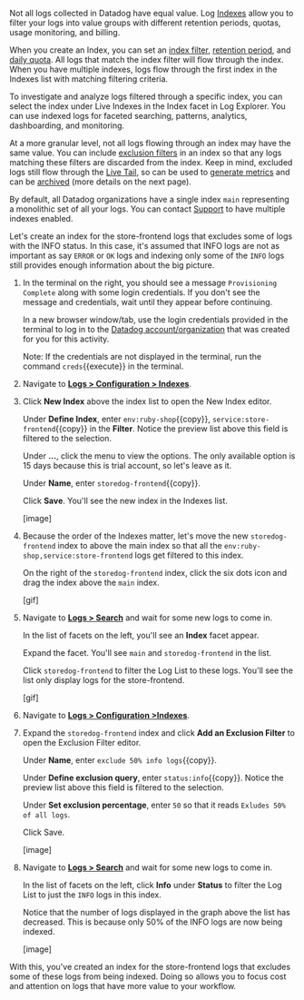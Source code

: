 Not all logs collected in Datadog have equal value. Log <a href="https://docs.datadoghq.com/logs/indexes" target="_blank">Indexes</a> allow you to filter your logs into value groups with different retention periods, quotas, usage monitoring, and billing. 

When you create an Index, you can set an <a href="https://docs.datadoghq.com/logs/indexes/#indexes-filters" target="_blank">index filter</a>, <a href="https://docs.datadoghq.com/logs/indexes#update-log-retention" target="_blank">retention period</a>, and <a href="https://docs.datadoghq.com/logs/indexes#set-daily-quota" target="_blank">daily quota</a>. All logs that match the index filter will flow through the index. When you have multiple indexes, logs flow through the first index in the Indexes list with matching filtering criteria. 

To investigate and analyze logs filtered through a specific index, you can select the index under Live Indexes in the Index facet in Log Explorer. You can use indexed logs for faceted searching, patterns, analytics, dashboarding, and monitoring.

At a more granular level, not all logs flowing through an index may have the same value. You can include <a href="https://docs.datadoghq.com/logs/indexes/#exclusion-filters" target="_blank">exclusion filters</a> in an index so that any logs matching these filters are discarded from the index. Keep in mind, excluded logs still flow through the <a href="https://docs.datadoghq.com/logs/live_tail/" target="_blank">Live Tail</a>, so can be used to <a href="https://docs.datadoghq.com/logs/logs_to_metrics/" target="_blank">generate metrics</a> and can be <a href="https://docs.datadoghq.com/logs/archives/" target="_blank">archived</a> (more details on the next page). 

By default, all Datadog organizations have a single index `main` representing a monolithic set of all your logs. You can contact <a href="https://docs.datadoghq.com/help/" target="_blank">Support</a> to have multiple indexes enabled.

Let's create an index for the store-frontend logs that excludes some of logs with the INFO status. In this case, it's assumed that INFO logs are not as important as say `ERROR` or `OK` logs and indexing only some of the `INFO` logs still provides enough information about the big picture.

1. In the terminal on the right, you should see a message `Provisioning Complete` along with some login credentials. If you don't see the message and credentials, wait until they appear before continuing.

    In a new browser window/tab, use the login credentials provided in the terminal to log in to the <a href="https://app.datadoghq.com/account/login" target="_datadog">Datadog account/organization</a> that was created for you for this activity.

    Note: If the credentials are not displayed in the terminal, run the command `creds`{{execute}} in the terminal.

2. Navigate to <a href="https://app.datadoghq.com/logs/pipelines/indexes" target="_datadog">**Logs > Configuration > Indexes**</a>.

3. Click **New Index** above the index list to open the New Index editor. 

    Under **Define Index**, enter `env:ruby-shop`{{copy}}, `service:store-frontend`{{copy}} in the **Filter**. Notice the preview list above this field is filtered to the selection.

    Under **...**, click the menu to view the options. The only available option is 15 days because this is trial account, so let's leave as it.

    Under **Name**, enter `storedog-frontend`{{copy}}.

    Click **Save**. You'll see the new index in the Indexes list.

    [image]

4. Because the order of the Indexes matter, let's move the new `storedog-frontend` index to above the main index so that all the `env:ruby-shop,service:store-frontend` logs get filtered to this index.

    On the right of the `storedog-frontend` index, click the six dots icon and drag the index above the `main` index. 

    [gif]

5. Navigate to <a href="https://app.datadoghq.com/logs" target="_datadog">**Logs > Search**</a> and wait for some new logs to come in.

    In the list of facets on the left, you'll see an **Index** facet appear. 
    
    Expand the facet. You'll see `main` and `storedog-frontend` in the list. 
    
    Click `storedog-frontend` to filter the Log List to these logs. You'll see the list only display logs for the store-frontend.

    [gif]

6. Navigate to <a href="https://app.datadoghq.com/logs/pipelines/indexes" target="_datadog">**Logs > Configuration >Indexes**</a>.

7. Expand the `storedog-frontend` index and click **Add an Exclusion Filter** to open the Exclusion Filter editor.

    Under **Name**, enter `exclude 50% info logs`{{copy}}.
    
    Under **Define exclusion query**,  enter `status:info`{{copy}}. Notice the preview list above this field is filtered to the selection.

    Under **Set exclusion percentage**, enter `50` so that it reads `Exludes 50% of all logs`.

    Click Save.

    [image]

8. Navigate to <a href="https://app.datadoghq.com/logs" target="_datadog">**Logs > Search**</a> and wait for some new logs to come in.

    In the list of facets on the left, click **Info** under **Status** to filter the Log List to just the `INFO` logs in this index.

    Notice that the number of logs displayed in the graph above the list has decreased. This is because only 50% of the INFO logs are now being indexed.

    [image]

With this, you've created an index for the store-frontend logs that excludes some of these logs from being indexed. Doing so allows you to focus cost and attention on logs that have more value to your workflow. 